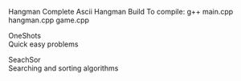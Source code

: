Hangman
    Complete Ascii Hangman Build
    To compile:
    g++ main.cpp hangman.cpp game.cpp
    
OneShots   
    Quick easy problems

SeachSor       
    Searching and sorting algorithms
